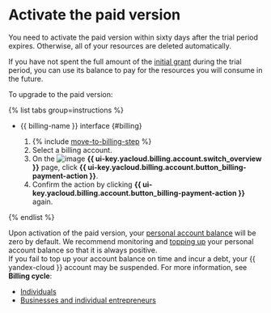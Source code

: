 # Activate the paid version

You need to activate the paid version within sixty days after the trial period expires. Otherwise, all of your resources are deleted automatically.

If you have not spent the full amount of the [initial grant](../concepts/bonus-account.md) during the trial period, you can use its balance to pay for the resources you will consume in the future.

To upgrade to the paid version:

{% list tabs group=instructions %}

- {{ billing-name }} interface {#billing}

   1. {% include [move-to-billing-step](../_includes/move-to-billing-step.md) %}
   1. Select a billing account.
   1. On the ![image](../../_assets/console-icons/flag.svg) **{{ ui-key.yacloud.billing.account.switch_overview }}** page, click **{{ ui-key.yacloud.billing.account.button_billing-payment-action }}**.
   1. Confirm the action by clicking **{{ ui-key.yacloud.billing.account.button_billing-payment-action }}** again.

{% endlist %}


Upon activation of the paid version, your [personal account balance](../concepts/personal-account.md#balance) will be zero by default. We recommend monitoring and [topping up](../operations/pay-the-bill.md) your personal account balance so that it is always positive.
<br/>If you fail to top up your account balance on time and incur a debt, your {{ yandex-cloud }} account may be suspended. For more information, see **Billing cycle**:
* [Individuals](../payment/billing-cycle-individual.md)
* [Businesses and individual entrepreneurs](../payment/billing-cycle-business.md)
